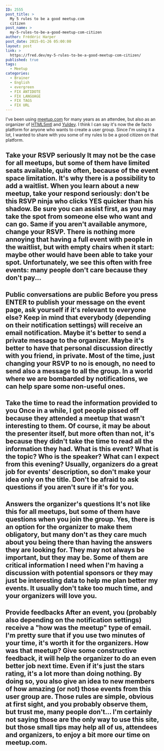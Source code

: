 ```yaml
---
ID: 2555
post_title: >
  My 5 rules to be a good meetup.com
  citizen
post_name: >
  my-5-rules-to-be-a-good-meetup-com-citizen
author: Frédéric Harper
post_date: 2015-01-26 05:00:00
layout: post
link: >
  https://fred.dev/my-5-rules-to-be-a-good-meetup-com-citizen/
published: true
tags:
  - Meetup
categories:
  - Brainer
  - English
  - evergreen
  - FIX ANTIDOTE
  - FIX LANGUAGE
  - FIX TAGS
  - FIX URL
---
```

I've been using <a title="Meetup website" href="https://meetup.com" target="_blank" rel="noopener noreferrer">meetup.com</a> for many years as an attendee, but also as an organizer of <a title="HTML5mtl meetup.com page" href="https://html5mtl.ca" target="_blank" rel="noopener noreferrer">HTML5mtl</a> and <a title="Yuldev meetup.com page" href="https://www.meetup.com/YulDev/" target="_blank" rel="noopener noreferrer">Yuldev</a>. I think I can say it's now the de facto platform for anyone who wants to create a user group. Since I'm using it a lot, I wanted to share with you some of my rules to be a good citizen on that platform. 
## Take your RSVP seriously It may not be the case for all meetups, but some of them have limited seats available, quite often, because of the event space limitation. It's why there is a possibility to add a waitlist. When you learn about a new meetup, take your respond seriously: don't be this RSVP ninja who clicks YES quicker than his shadow. Be sure you can assist first, as you may take the spot from someone else who want and can go. Same if you aren't available anymore, change your RSVP. There is nothing more annoying that having a full event with people in the waitlist, but with empty chairs when it start: maybe other would have been able to take your spot. Unfortunately, we see this often with free events: many people don't care because they don't pay... 

## Public conversations are public Before you press ENTER to publish your message on the event page, ask yourself if it's relevant to everyone else? Keep in mind that everybody (depending on their notification settings) will receive an email notification. Maybe it's better to send a private message to the organizer. Maybe it's better to have that personal discussion directly with you friend, in private. Most of the time, just changing your RSVP to no is enough, no need to send also a message to all the group. In a world where we are bombarded by notifications, we can help spare some non-useful ones. 

## Take the time to read the information provided to you Once in a while, I got people pissed off because they attended a meetup that wasn't interesting to them. Of course, it may be about the presenter itself, but more often than not, it's because they didn't take the time to read all the information they had. What is this event? What is the topic? Who is the speaker? What can I expect from this evening? Usually, organizers do a great job for events' description, so don't make your idea only on the title. Don't be afraid to ask questions if you aren't sure if it's for you. 

## Answers the organizer's questions It's not like this for all meetups, but some of them have questions when you join the group. Yes, there is an option for the organizer to make them obligatory, but many don't as they care much about you being there than having the answers they are looking for. They may not always be important, but they may be. Some of them are critical information I need when I'm having a discussion with potential sponsors or they may just be interesting data to help me plan better my events. It usually don't take too much time, and your organizers will love you. 

## Provide feedbacks After an event, you (probably also depending on the notification settings) receive a "how was the meetup" type of email. I'm pretty sure that if you use two minutes of your time, it's worth it for the organizers. How was that meetup? Give some constructive feedback, it will help the organizer to do an even better job next time. Even if it's just the stars rating, it's a lot more than doing nothing. By doing so, you also give an idea to new members of how amazing (or not) those events from this user group are. Those rules are simple, obvious at first sight, and you probably observe them, but trust me, many people don't... I'm certainly not saying those are the only way to use this site, but those small tips may help all of us, attendees and organizers, to enjoy a bit more our time on meetup.com.